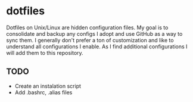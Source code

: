 # dotfiles

Dotfiles on Unix/Linux are hidden configuration files. My goal is to consolidate and backup any configs I adopt and use GitHub as a way to sync them. I generally don't prefer a ton of customization and like to understand all configurations I enable. As I find additional configurations I will add them to this repository.

## TODO
* Create an instalation script
* Add .bashrc, .alias files
